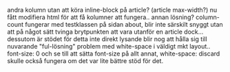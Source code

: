 andra kolumn utan att köra inline-block på article? (article max-width?)
    nu fått modifiera html för att få kolumner att fungera.. annan lösning?
    column-count fungerar med testklassen på sidan about, blir inte särskilt snyggt utan att på något sätt tvinga brytpunkten att vara utanför en article dock... dessutom är stödet för detta inte direkt lysande blir nog att hålla sig till nuvarande "ful-lösning"
problem med white-space i väldigt mkt layout.. 
    font-size: 0 och se till att sätta font-size på allt annat, white-space: discard skulle också fungera om det var lite bättre stöd för det.